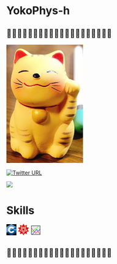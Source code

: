# YokoPhys-h

## 🐘🐘🐘🐘🐘🐘🐘🐘🐘🐘🐘🐘🐘🐘🐘🐘🐘🐘🐘🐘

<img src=image/kusatsu_neko.jpg alt=kusatsu_neko width="200"> 

[![Twitter URL](https://img.shields.io/twitter/url/https/twitter.com/hrt_ykym.svg?style=social&label=Follow%20%40hrt_ykym)](https://twitter.com/hrt_ykym)


![](https://github-readme-stats.vercel.app/api?username=YokoPhys-h&count_private=true&show_icons=true&theme=dracula)

# Skills

[![cpp](image/cpp.png)](https://github.com/hrt_ykym)
[![mathematica](image/mathematica.png)](https://github.com/hrt_ykym)
[![gnuplot](image/gnuplot.png)](https://github.com/hrt_ykym)

## 🐘🐘🐘🐘🐘🐘🐘🐘🐘🐘🐘🐘🐘🐘🐘🐘🐘🐘🐘🐘
